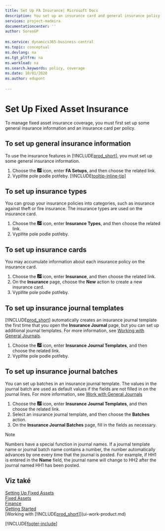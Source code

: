 ```yaml
---
title: Set Up FA Insurance| Microsoft Docs
description: You set up an insurance card and general insurance policy information to manage fixed asset insurance coverage.
services: project-madeira
documentationcenter: ''
author: SorenGP

ms.service: dynamics365-business-central
ms.topic: conceptual
ms.devlang: na
ms.tgt_pltfrm: na
ms.workload: na
ms.search.keywords: policy, coverage
ms.date: 10/01/2020
ms.author: edupont

---
```

# Set Up Fixed Asset Insurance
To manage fixed asset insurance coverage, you must first set up some general insurance information and an insurance card per policy.

## To set up general insurance information
To use the insurance features in [!INCLUDE[prod_short](includes/prod_short.md)], you must set up some general insurance information.

1. Choose the ![Lightbulb that opens the Tell Me feature](media/ui-search/search_small.png "Tell me what you want to do") icon, enter **FA Setups**, and then choose the related link.
2. Vyplňte pole podle potřeby. [!INCLUDE[tooltip-inline-tip](includes/tooltip-inline-tip_md.md)]

## To set up insurance types
You can group your insurance policies into categories, such as insurance against theft or fire insurance. The insurance types are used on the insurance card.

1. Choose the ![Lightbulb that opens the Tell Me feature](media/ui-search/search_small.png "Tell me what you want to do") icon, enter **Insurance Types**, and then choose the related link.
2. Vyplňte pole podle potřeby.

## To set up insurance cards
You may accumulate information about each insurance policy on the insurance card.

1. Choose the ![Lightbulb that opens the Tell Me feature](media/ui-search/search_small.png "Tell me what you want to do") icon, enter **Insurance**, and then choose the related link.
2. On the **Insurance** page, choose the **New** action to create a  new insurance card.
3. Vyplňte pole podle potřeby.

## To set up insurance journal templates
[!INCLUDE[prod_short](includes/prod_short.md)] automatically creates an insurance journal template the first time that you open the **Insurance Journal** page, but you can set up additional journal templates. For more information, see [Working with General Journals](ui-work-general-journals.md).

1. Choose the ![Lightbulb that opens the Tell Me feature](media/ui-search/search_small.png "Tell me what you want to do") icon, enter **Insurance Journal Templates**, and then choose the related link.
2. Vyplňte pole podle potřeby.

## To set up insurance journal batches
You can set up batches in an insurance journal template. The values in the journal batch are used as default values if the fields are not filled in on the journal lines. For more information, see [Work with General Journals](ui-work-general-journals.md)

1. Choose the ![Lightbulb that opens the Tell Me feature](media/ui-search/search_small.png "Tell me what you want to do") icon, enter **Insurance Journal Templates**, and then choose the related link.
2. Select an insurance journal template, and then choose the **Batches** action.
3. On the **Insurance Journal Batches** page, fill in the fields as necessary.

> [!NOTE]  
> Numbers have a special function in journal names. If a journal template name or journal batch name contains a number, the number automatically advances by one every time that the journal is posted. For example, if HH1 is entered in the **Name** field, the journal name will change to HH2 after the journal named HH1 has been posted.

## Viz také
[Setting Up Fixed Assets](fa-setup.md)  
[Fixed Assets](fa-manage.md)  
[Finance](finance.md)  
[Getting Started](product-get-started.md)  
[Working with [!INCLUDE[prod_short](includes/prod_short.md)]](ui-work-product.md)


[!INCLUDE[footer-include](includes/footer-banner.md)]